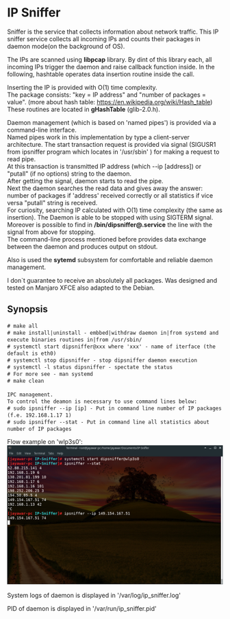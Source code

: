 IP Sniffer
==================

Sniffer is the service that collects information about network traffic.
This IP sniffer service collects all incoming IPs and counts their packages in daemon mode(on the background of OS).

The IPs are scanned using **libpcap** library. By dint of this library each, all incoming IPs trigger the daemon and raise callback function inside. In the following, hashtable operates data insertion routine inside the call.

Inserting the IP is provided with O(1) time complexity.   
The package consists: "key = IP address" and "number of packages = value". (more about hash table: https://en.wikipedia.org/wiki/Hash_table) 
These routines are located in **gHashTable** (glib-2.0.h). 

Daemon management (which is based on 'named pipes') is provided via a command-line interface.  
Named pipes work in this implementation by type a client-server architecture. The start transaction request is provided via signal (SIGUSR1 from ipsniffer program which locates in '/usr/sbin' ) for making a request to read pipe.  
At this transaction is transmitted IP address (which --ip [address]) or "putall" (if no options) string to the daemon.   
After getting the signal, daemon starts to read the pipe.   
Next the daemon searches the read data and gives away the answer: number of packages if 'address' received correctly or all statistics if vice versa "putall" string is received.  
For curiosity, searching  IP calculated with O(1) time complexity (the same as insertion). 
The Daemon is able to be stopped with using SIGTERM signal.  
Moreover is possible to find in **/bin/dipsniffer@.service** the line with the signal from above for stopping.   
The command-line process mentioned before provides data exchange between the daemon and produces output on stdout.  

Also is used the **sytemd** subsystem for comfortable and reliable daemon management.  

I don`t guarantee to receive an absolutely all packages.
Was designed and tested on Manjaro XFCE also adapted to the Debian.

Synopsis
--------

```
# make all
# make install|uninstall - embbed|withdraw daemon in|from systemd and execute binaries routines in|from /usr/sbin/
# systemctl start dipsniffer@xxx where 'xxx' - name of iterface (the default is eth0)
# systemctl stop dipsniffer - stop dipsniffer daemon execution
# systemctl -l status dipsniffer - spectate the status
# For more see - man systemd
# make clean

IPC management.
To control the deamon is necessary to use command lines below:
# sudo ipsniffer --ip [ip] - Put in command line number of IP packages (f.e. 192.168.1.17 1)
# sudo ipsniffer --stat - Put in command line all statistics about number of IP packages 
```

Flow example on 'wlp3s0':
![clisample](/media/sample.png)

System logs of daemon is displayed in '/var/log/ip_sniffer.log'

PID of daemon is displayed in '/var/run/ip_sniffer.pid'
